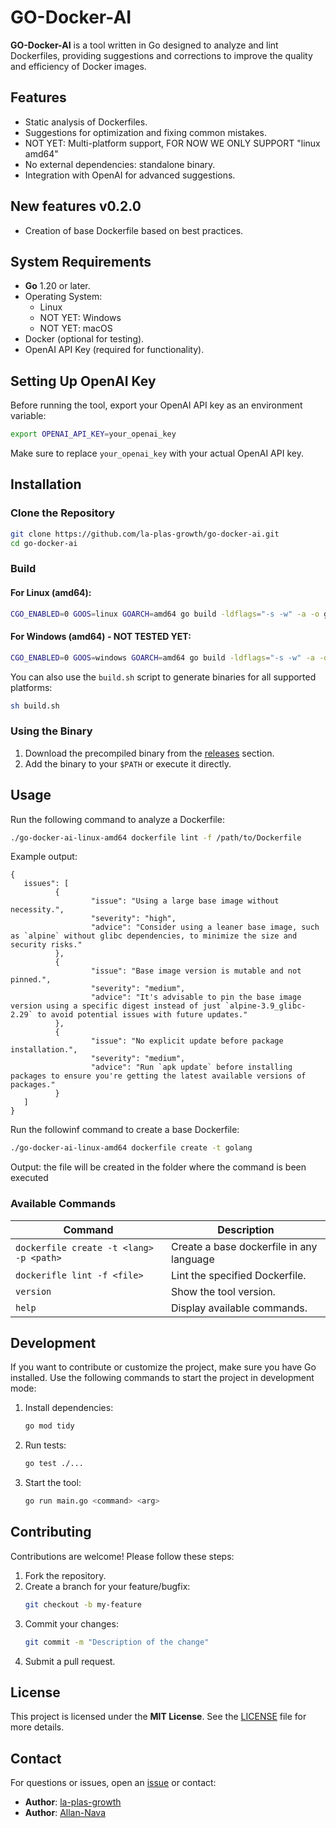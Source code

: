 # GO-Docker-AI

**GO-Docker-AI** is a tool written in Go designed to analyze and lint Dockerfiles, providing suggestions and corrections to improve the quality and efficiency of Docker images.

## Features

- Static analysis of Dockerfiles.
- Suggestions for optimization and fixing common mistakes.
- NOT YET: Multi-platform support, FOR NOW WE ONLY SUPPORT "linux amd64"
- No external dependencies: standalone binary.
- Integration with OpenAI for advanced suggestions.

## New features v0.2.0
- Creation of base Dockerfile based on best practices.
  

## System Requirements

- **Go** 1.20 or later.
- Operating System:
  - Linux
  - NOT YET: Windows
  - NOT YET: macOS
- Docker (optional for testing).
- OpenAI API Key (required for functionality).

## Setting Up OpenAI Key

Before running the tool, export your OpenAI API key as an environment variable:

```bash
export OPENAI_API_KEY=your_openai_key
```

Make sure to replace `your_openai_key` with your actual OpenAI API key.

## Installation

### Clone the Repository

```bash
git clone https://github.com/la-plas-growth/go-docker-ai.git
cd go-docker-ai
```

### Build

#### For Linux (amd64):
```bash
CGO_ENABLED=0 GOOS=linux GOARCH=amd64 go build -ldflags="-s -w" -a -o go-docker-ai-linux-amd64 .
```

#### For Windows (amd64) - NOT TESTED YET:
```bash
CGO_ENABLED=0 GOOS=windows GOARCH=amd64 go build -ldflags="-s -w" -a -o go-Docker-ai-windows-amd64 .
```

You can also use the `build.sh` script to generate binaries for all supported platforms:

```bash
sh build.sh
```

### Using the Binary

1. Download the precompiled binary from the [releases](https://github.com/la-plas-growth/go-docker-ai/releases) section.
2. Add the binary to your `$PATH` or execute it directly.

## Usage

Run the following command to analyze a Dockerfile:

```bash
./go-docker-ai-linux-amd64 dockerfile lint -f /path/to/Dockerfile
```

Example output:
```
{
   issues": [
          {
                  "issue": "Using a large base image without necessity.",
                  "severity": "high",
                  "advice": "Consider using a leaner base image, such as `alpine` without glibc dependencies, to minimize the size and security risks."
          },
          {
                  "issue": "Base image version is mutable and not pinned.",
                  "severity": "medium",
                  "advice": "It's advisable to pin the base image version using a specific digest instead of just `alpine-3.9_glibc-2.29` to avoid potential issues with future updates."
          },
          {
                  "issue": "No explicit update before package installation.",
                  "severity": "medium",
                  "advice": "Run `apk update` before installing packages to ensure you're getting the latest available versions of packages."       
          }
   ]
}                 
```

Run the followinf command to create a base Dockerfile:

```bash
./go-docker-ai-linux-amd64 dockerfile create -t golang
```

Output: the file will be created in the folder where the command is been executed

### Available Commands

| Command               | Description                               |
|---------------------  |-------------------------------------------|
| `dockerfile create -t <lang> -p <path>`| Create a base dockerfile in any language  |
| `dockerifle lint -f <file>`   | Lint the specified Dockerfile.            |
| `version`             | Show the tool version.                    |
| `help`                | Display available commands.               |

## Development

If you want to contribute or customize the project, make sure you have Go installed. Use the following commands to start the project in development mode:

1. Install dependencies:
   ```bash
   go mod tidy
   ```

2. Run tests:
   ```bash
   go test ./...
   ```

3. Start the tool:
   ```bash
   go run main.go <command> <arg>
   ```

## Contributing

Contributions are welcome! Please follow these steps:

1. Fork the repository.
2. Create a branch for your feature/bugfix:
   ```bash
   git checkout -b my-feature
   ```
3. Commit your changes:
   ```bash
   git commit -m "Description of the change"
   ```
4. Submit a pull request.

## License

This project is licensed under the **MIT License**. See the [LICENSE](LICENSE) file for more details.

## Contact

For questions or issues, open an [issue](https://github.com/la-plas-growth/GO-Docker-AI/issues) or contact:

- **Author**: [la-plas-growth](https://github.com/la-plas-growth)
- **Author**: [Allan-Nava](https://github.com/Allan-Nava)
